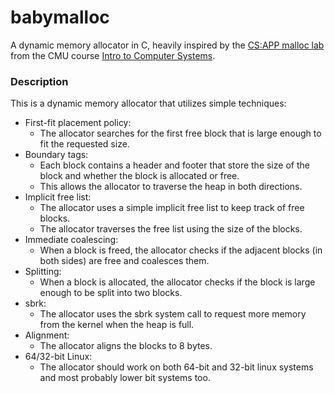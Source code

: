 # babymalloc
A dynamic memory allocator in C, heavily inspired by the [CS:APP malloc lab](http://csapp.cs.cmu.edu/3e/labs.html) from the CMU course [Intro to Computer Systems](https://www.cs.cmu.edu/afs/cs/academic/class/15213-f15/www/schedule.html).

### Description
This is a dynamic memory allocator that utilizes simple techniques:
- First-fit placement policy:
  - The allocator searches for the first free block that is large enough to fit the requested size.
- Boundary tags:
  - Each block contains a header and footer that store the size of the block and whether the block is allocated or free.
  - This allows the allocator to traverse the heap in both directions.
- Implicit free list:
  - The allocator uses a simple implicit free list to keep track of free blocks.
  - The allocator traverses the free list using the size of the blocks.
- Immediate coalescing:
  - When a block is freed, the allocator checks if the adjacent blocks (in both sides) are free and coalesces them.
- Splitting:
  - When a block is allocated, the allocator checks if the block is large enough to be split into two blocks.
- sbrk:
  - The allocator uses the sbrk system call to request more memory from the kernel when the heap is full.
- Alignment:
  - The allocator aligns the blocks to 8 bytes.
- 64/32-bit Linux:
  - The allocator should work on both 64-bit and 32-bit linux systems and most probably lower bit systems too.